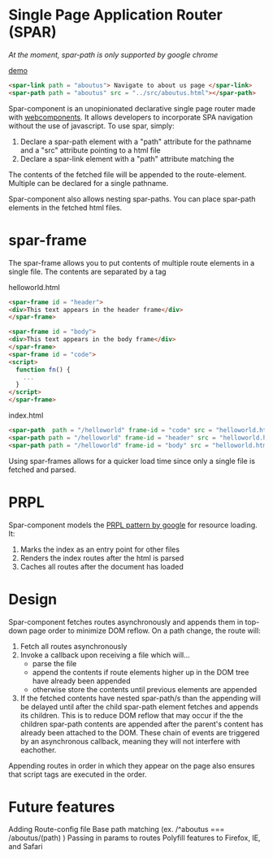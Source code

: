 # Single Page Application Router (SPAR)

*At the moment, spar-path is only supported by google chrome*

[demo](https://achung89.github.io/spar-component/demo.html)

```html
<spar-link path = "aboutus"> Navigate to about us page </spar-link>
<spar-path path = "aboutus" src = "../src/aboutus.html"></spar-path>
```
Spar-component is an unopinionated declarative single page router made with [webcomponents](https://developer.mozilla.org/en-US/docs/Web/Web_Components). It allows developers to incorporate SPA navigation without the use of javascript. To use spar, simply:

1) Declare a spar-path element with a "path" attribute for the pathname and a "src" attribute pointing to a html file
2) Declare a spar-link element with a "path" attribute matching the <spar-path>

The contents of the fetched file will be appended to the route-element. Multiple <spar-path> can be declared for a single pathname.

Spar-component also allows nesting spar-paths. You can place spar-path elements in the fetched html files.

# spar-frame

The spar-frame allows you to put contents of multiple route elements in a single file. The contents are separated by a <spar-frame> tag

helloworld.html
```html
<spar-frame id = "header">
<div>This text appears in the header frame</div>
</spar-frame>

<spar-frame id = "body">
<div>This text appears in the body frame</div>
</spar-frame>
<spar-frame id = "code">
<script>
  function fn() {
    ...
  }
</script>
</spar-frame>
```

index.html
```html
<spar-path  path = "/helloworld" frame-id = "code" src = "helloworld.html"></spar-path>
<spar-path path = "/helloworld" frame-id = "header" src = "helloworld.html"></spar-path>
<spar-path path = "/helloworld" frame-id = "body" src = "helloworld.html"></spar-path>
```

Using spar-frames allows for a quicker load time since only a single file is fetched and parsed.

# PRPL

Spar-component models the [PRPL pattern by google](https://developers.google.com/web/fundamentals/performance/prpl-pattern/) for resource loading. It:

1) Marks the index as an entry point for other files
2) Renders the index routes after the html is parsed
3) Caches all routes after the document has loaded

# Design

Spar-component fetches routes asynchronously and appends them in top-down page order to minimize DOM reflow. On a path change, the route will:

1) Fetch all routes asynchronously
2) Invoke a callback upon receiving a file which will...
    - parse the file
    - append the contents if route elements higher up in the DOM tree have already been appended
    - otherwise store the contents until previous elements are appended
3) If the fetched contents have nested spar-path/s than the appending will be delayed until after the child spar-path element fetches and appends its children. This is to reduce DOM reflow that may occur if the the children spar-path contents are appended after the parent's content has already been attached to the DOM. These chain of events are triggered by an asynchronous callback, meaning they will not interfere with eachother.

Appending routes in order in which they appear on the page also ensures that script tags are executed in the order.

# Future features
Adding Route-config file
Base path matching (ex. /^aboutus === /aboutus/(path) )
Passing in params to routes 
Polyfill features to Firefox, IE, and Safari


